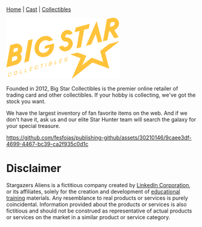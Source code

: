 [Home](README.md) | [Cast](Cast.md) | [Collectibles](Collectibles.md)

<img src="images/logo_bigstar.svg" alt="StarGazers Logo" style="width:300px"/>

Founded in 2012, Big Star Collectibles is the premier online retailer of trading card and other collectibles. If your hobby is collecting, we've got the stock you want.

We have the largest inventory of fan favorite items on the web. And if we don't have it, ask us and our elite Star Hunter team will search the galaxy for your special treasure.

https://github.com/fesfojas/publishing-github/assets/30210146/9caee3df-4699-4467-bc39-ca2f935c0d1c

# Disclaimer

Stargazers Aliens is a fictitious company created by <a class="text-secondary" href="https://www.linkedin.com/">LinkedIn Corporation</a>, or its affiliates, solely for the creation and development of <a class="text-secondary" href="https://www.linkedin.com/learning/">educational training</a> materials. Any resemblance to real products or services is purely coincidental. Information provided about the products or services is also fictitious and should not be construed as representative of actual products or services on the market in a similar product or service category.

